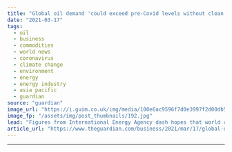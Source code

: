 ```yaml
---
title: "Global oil demand 'could exceed pre-Covid levels without clean energy moves'"
date: "2021-03-17"
tags: 
  - oil
  - business
  - commodities
  - world news
  - coronavirus
  - climate change
  - environment
  - energy
  - energy industry
  - asia pacific
  - guardian
source: "guardian"
image_url: "https://i.guim.co.uk/img/media/100e6ac9596f7d0e3997f2d00db51a0bc37a3cb5/104_373_2047_1228/master/2047.jpg?width=460&quality=85&auto=format&fit=max&s=89109dfb9adedd952725d1388234ecfa"
image_fp: "/assets/img/post_thumbnails/192.jpg"
lead: "Figures from International Energy Agency dash hopes that world consumption had peakedThe world’s oil demand could exceed pre-Covid 19 levels within the next two years unless concrete government action and legislation leads to a much stronger move tow..."
article_url: "https://www.theguardian.com/business/2021/mar/17/global-oil-demand-could-exceed-pre-covid-levels-without-clean-energy-moves"
---
```


---
